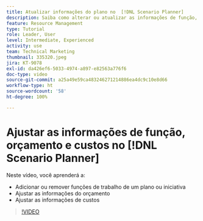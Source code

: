 ```yaml
---
title: Atualizar informações do plano no  [!DNL Scenario Planner]
description: Saiba como alterar ou atualizar as informações de função, orçamento ou custos após a criação de um plano ou iniciativa no  [!DNL Scenario Planner].
feature: Resource Management
type: Tutorial
role: Leader, User
level: Intermediate, Experienced
activity: use
team: Technical Marketing
thumbnail: 335320.jpeg
jira: KT-9078
exl-id: da426ef6-5033-4974-a897-e82563a776f6
doc-type: video
source-git-commit: a25a49e59ca483246271214886ea4dc9c10e8d66
workflow-type: ht
source-wordcount: '58'
ht-degree: 100%

---
```


# Ajustar as informações de função, orçamento e custos no [!DNL Scenario Planner]

Neste vídeo, você aprenderá a:

* Adicionar ou remover funções de trabalho de um plano ou iniciativa
* Ajustar as informações do orçamento
* Ajustar as informações de custos

>[!VIDEO](https://video.tv.adobe.com/v/335320/?quality=12&learn=on)
